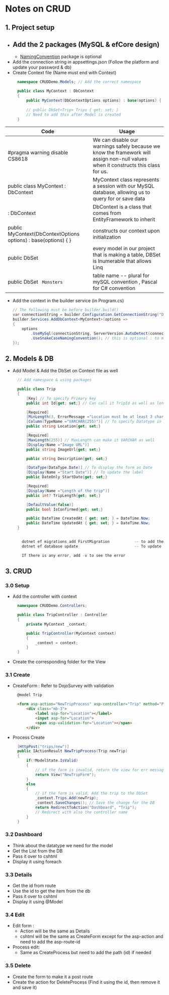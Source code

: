 # Notes on CRUD

## 1. Project setup
- Add the 2 packages (MySQL & efCore design)
  - 
  - [NamingConvention](https://www.nuget.org/packages/EFCore.NamingConventions) package is optional
- Add the connection string in appsettings.json (Follow the platform and update your password & db)
- Create Context file (Name must end with Context)
  ```cs
    namespace CRUDDemo.Models; // Add the correct namespace

    public class MyContext : DbContext 
    {   
        public MyContext(DbContextOptions options) : base(options) { }    
        
        // public DbSet<Trip> Trips { get; set; } 
        // Need to add this after Model is created
    }
  ```
| Code | Usage |
| -- | ---- |
| #pragma warning disable CS8618 | We can disable our warnings safely because we know the framework will assign non-null values when it constructs this class for us. |
| public class MyContext : DbContext | MyContext class represents a session with our MySQL database, allowing us to query for or save data | 
|: DbContext | DbContext is a class that comes from EntityFramework to inherit |
| public MyContext(DbContextOptions options) : base(options) { } | constructs our context upon initialization | 
| public DbSet<Monster>   | every model in our project that is making a table, DBSet is Inumerable that allows Linq| 
| public DbSet<Monster> ``` Monsters```  | table name -- plural for mySQL convention , Pascal for C# convention| 


- Add the context in the builder service (in Program.cs)
    ```cs
    // The following must be before builder.build()
    var connectionString = builder.Configuration.GetConnectionString("DefaultConnection");
    builder.Services.AddDbContext<MyContext>(options =>
    {
        options
            .UseMySql(connectionString, ServerVersion.AutoDetect(connectionString))
            .UseSnakeCaseNamingConvention(); // this is optional : to make it snake_case in MySQL
    });
    ```


## 2. Models & DB
- Add Model & Add the DbSet on Context file as well
  ```cs
    // Add namespace & using packages

    public class Trip
    {
        [Key] // To specify Primary key
        public int Id{get; set;} // Can call it TripId as well as long as it is called Id at the end

        [Required]
        [MinLength(3, ErrorMessage ="Location must be at least 3 characters long")]
        [Column(TypeName ="VARCHAR(255)")] // To specify Datatype in SQL
        public string Location{get; set;}

        [Required]
        [MaxLength(255)] // MaxLength can make it VARCHAR as well
        [Display(Name ="Image URL")]
        public string ImageUrl{get; set;}

        public string Description{get; set;}

        [DataType(DataType.Date)] // To display the form as Date
        [Display(Name ="Start Date")] // To update the label
        public DateOnly StartDate{get; set;}

        [Required]
        [Display(Name ="Length of the trip")]
        public int? TripLength{get; set;}

        [DefaultValue(false)]
        public bool IsConfirmed{get; set;}

        public DateTime CreatedAt { get; set; } = DateTime.Now;
        public DateTime UpdatedAt { get; set; } = DateTime.Now;
    }
    
  ``` 

    ```s
        dotnet ef migrations add FirstMigration           -- to add the Migration file
        dotnet ef database update                         -- To update the database

        If there is any error, add -v to see the error
    ```

## 3. CRUD
### 3.0 Setup
- Add the controller with context
  ```cs
    namespace CRUDDemo.Controllers;

    public class TripController : Controller
    {
        private MyContext _context;

        public TripController(MyContext context)
        {
            _context = context;
        }
    }
  ```
- Create the corresponding folder for the View

### 3.1 Create
- CreateForm : Refer to DojoSurvey with validation
  ```html
    @model Trip

    <form asp-action="NewTripProcess" asp-controller="Trip" method="POST">
        <div class="mb-3">        
            <label asp-for="Location"></label>        
            <input asp-for="Location">        
            <span asp-validation-for="Location"></span>    
        </div>  
    ```
- Process Create
  ```csharp
    [HttpPost("trips/new")]
    public IActionResult NewTripProcess(Trip newTrip)
    {
        if(!ModelState.IsValid) 
        {
            // if the form is invalid, return the view for err messages
            return View("NewTripForm");
        }
        else 
        {
            // if the form is valid, Add the trip to the DbSet
            _context.Trips.Add(newTrip);
            _context.SaveChanges(); // Save the change for the DB
            return RedirectToAction("Dashboard", "Trip"); 
            // Redirect with also the controller name 
        }
    }

  ```
### 3.2 Dashboard
- Think about the datatype we need for the model
- Get the List from the DB
- Pass it over to cshtml 
- Display it using foreach 

### 3.3 Details
- Get the id from route
- Use the id to get the item from the db
- Pass it over to cshtml
- Display it using @Model

### 3.4 Edit
- Edit form : 
  - Action will be the same as Details
  - cshtml will be the same as CreateForm except for the asp-action and need to add the asp-route-id
- Process edit:
  - Same as CreateProcess but need to add the path (id) if needed

### 3.5 Delete
- Create the form to make it a post route
- Create the action for DeleteProcess (Find it using the id, then remove it and save it)